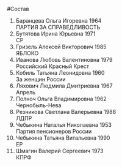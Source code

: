 #Состав
1. Баранцева Ольга Игоревна 1964   
    ПАРТИЯ ЗА СПРАВЕДЛИВОСТЬ
2. Бутятова Ирина Юрьевна 1971   
    СР
3. Гризель Алексей Викторович 1985   
    ЯБЛОКО
4. Иванова Любовь Валентиновна 1979   
    Российский Красный Крест
5. Кобиль Татьяна Леонидовна 1960   
    За женщин России
6. Ляхович Людмила Дмитриевна 1967   
    Апрель
7. Полноч Ольга Владимировна 1962   
    Чернобыль-Нева
8. Резникова Светлана Валерьевна 1988   
    ЛДПР
9. Чебыкина Наталья Николаевна 1953   
    Партия пенсионеров России
10. Чебыкина Татьяна Витальевна 1990   
    ЕР
11. Шмагин Валерий Сергеевич 1973   
    КПРФ
